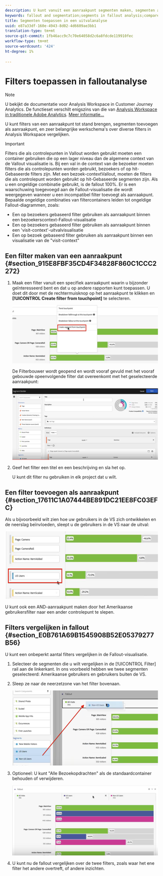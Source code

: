 ```yaml
---
description: U kunt vanuit een aanraakpunt segmenten maken, segmenten als aanraakpunt toevoegen en de belangrijkste workflows in verschillende segmenten in Analysis Workspace vergelijken.
keywords: fallout and segmentation;segments in fallout analysis;compare segments in fallout
title: Segmenten toepassen in een uitvalanalyse
uuid: e87a33df-160e-4943-8d02-4d6609ae3bb1
translation-type: tm+mt
source-git-commit: 1fb46acc9c7c70e64058d2c6a8fdcde119910fec
workflow-type: tm+mt
source-wordcount: '424'
ht-degree: 1%

---
```



# Filters toepassen in falloutanalyse

>[!NOTE]
>
>U bekijkt de documentatie voor Analysis Workspace in Customer Journey Analytics. De functieset verschilt enigszins van die van [Analysis Workspace in traditionele Adobe Analytics](https://docs.adobe.com/content/help/en/analytics/analyze/analysis-workspace/home.html). [Meer informatie...](/help/getting-started/cja-aa.md)

U kunt filters van een aanraakpunt tot stand brengen, segmenten toevoegen als aanraakpunt, en zeer belangrijke werkschema&#39;s over diverse filters in Analysis Workspace vergelijken.

>[!IMPORTANT]
>
>Filters die als controlepunten in Vallout worden gebruikt moeten een container gebruiken die op een lager niveau dan de algemene context van de Vallout visualisatie is. Bij een val in de context van de bezoeker moeten filters die als controlepunten worden gebruikt, bezoekers of op hit-Gebaseerde filters zijn. Met een bezoek-contextVallout, moeten de filters die als controlepunt worden gebruikt op hit-Gebaseerde segmenten zijn. Als u een ongeldige combinatie gebruikt, is de fallout 100%. Er is een waarschuwing toegevoegd aan de Fallout-visualisatie die wordt weergegeven wanneer u een incompatibel filter toevoegt als aanraakpunt. Bepaalde ongeldige combinaties van filtercontainers leiden tot ongeldige Fallout-diagrammen, zoals:

* Een op bezoekers gebaseerd filter gebruiken als aanraakpunt binnen een bezoekerscontext-Fallout-visualisatie
* Een op bezoekers gebaseerd filter gebruiken als aanraakpunt binnen een &#39;visit-context&#39;-uitvalvisualisatie
* Een op bezoek gebaseerd filter gebruiken als aanraakpunt binnen een visualisatie van de &quot;visit-context&quot;

## Een filter maken van een aanraakpunt {#section_915E8FBF35CD4F34828F860C1CCC2272}

1. Maak een filter vanuit een specifiek aanraakpunt waarin u bijzonder geïnteresseerd bent en dat u op andere rapporten kunt toepassen. U doet dit door met de rechtermuisknop op het aanraakpunt te klikken en **[!UICONTROL Create filter from touchpoint]** te selecteren.

   ![](assets/segment-from-touchpoint.png)

   De Filterbouwer wordt geopend en wordt vooraf gevuld met het vooraf gebouwde opeenvolgende filter dat overeenkomt met het geselecteerde aanraakpunt:

   ![](assets/segment-builder.png)

1. Geef het filter een titel en een beschrijving en sla het op.

   U kunt dit filter nu gebruiken in elk project dat u wilt.

## Een filter toevoegen als aanraakpunt {#section_17611C1A07444BE891DC21EE8FC03EFC}

Als u bijvoorbeeld wilt zien hoe uw gebruikers in de VS zich ontwikkelen en de neerslag beïnvloeden, sleept u de gebruikers in de VS naar de uitval:

![](assets/segment-touchpoint.png)

U kunt ook een AND-aanraakpunt maken door het Amerikaanse gebruikersfilter naar een ander controlepunt te slepen.

## Filters vergelijken in fallout {#section_E0B761A69B1545908B52E05379277B56}

U kunt een onbeperkt aantal filters vergelijken in de Fallout-visualisatie.

1. Selecteer de segmenten die u wilt vergelijken in de [!UICONTROL Filter] rail aan de linkerkant. In ons voorbeeld hebben we twee segmenten geselecteerd: Amerikaanse gebruikers en gebruikers buiten de VS.
1. Sleep ze naar de neerzetzone van het filter bovenaan.

   ![](assets/segment-drop.png)

1. Optioneel: U kunt &quot;Alle Bezoekopdrachten&quot; als de standaardcontainer behouden of verwijderen.

   ![](assets/seg-compare.png)

1. U kunt nu de fallout vergelijken over de twee filters, zoals waar het ene filter het andere overtreft, of andere inzichten.
